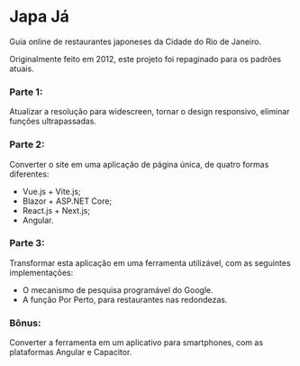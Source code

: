 # Japa Já
Guia online de restaurantes japoneses da Cidade do Rio de Janeiro.

Originalmente feito em 2012, este projeto foi repaginado para os padrões atuais.

### Parte 1: 
Atualizar a resolução para widescreen, tornar o design responsivo, eliminar funções ultrapassadas.

### Parte 2: 
Converter o site em uma aplicação de página única, de quatro formas diferentes: 
* Vue.js + Vite.js;
* Blazor + ASP.NET Core;
* React.js + Next.js;
* Angular.

### Parte 3: 
Transformar esta aplicação em uma ferramenta utilizável, com as seguintes implementações:
* O mecanismo de pesquisa programável do Google.
* A função Por Perto, para restaurantes nas redondezas.

### Bônus: 
Converter a ferramenta em um aplicativo para smartphones, com as plataformas Angular e Capacitor. 
